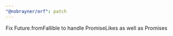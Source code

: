 ```yaml
---
"@nobrayner/orf": patch
---
```


Fix Future.fromFallible to handle PromiseLikes as well as Promises

